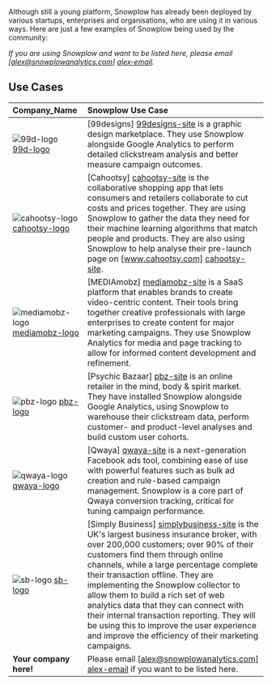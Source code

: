 Although still a young platform, Snowplow has already been deployed by various startups, enterprises and organisations, who are using it in various ways. Here are just a few examples of Snowplow being used by the community:

_If you are using Snowplow and want to be listed here, please email [alex@snowplowanalytics.com] [alex-email]._

## Use Cases

| **Company_Name**           | **Snowplow Use Case**                                                                               |
|:---------------------------|:-------------------------------------------------------------------------------------------|
| ![99d-logo] [99d-logo]     | [99designs] [99designs-site] is a graphic design marketplace. They use Snowplow alongside Google Analytics to perform detailed clickstream analysis and better measure campaign outcomes. |
| ![cahootsy-logo] [cahootsy-logo] | [Cahootsy] [cahootsy-site] is the collaborative shopping app that lets consumers and retailers collaborate to cut costs and prices together. They are using Snowplow to gather the data they need for their machine learning algorithms that match people and products. They are also using Snowplow to help analyse their pre-launch page on [www.cahootsy.com] [cahootsy-site]. |
| ![mediamobz-logo] [mediamobz-logo] | [MEDIAmobz] [mediamobz-site] is a SaaS platform that enables brands to create video-centric content. Their tools bring together creative professionals with large enterprises to create content for major marketing campaigns. They use Snowplow Analytics for media and page tracking to allow for informed content development and refinement. |
| ![pbz-logo] [pbz-logo]     | [Psychic Bazaar] [pbz-site] is an online retailer in the mind, body & spirit market. They have installed Snowplow alongside Google Analytics, using Snowplow to warehouse their clickstream data, perform customer- and product-level analyses and build custom user cohorts. |
| ![qwaya-logo] [qwaya-logo] | [Qwaya] [qwaya-site] is a next-generation Facebook ads tool, combining ease of use with powerful features such as bulk ad creation and rule-based campaign management. Snowplow is a core part of Qwaya conversion tracking, critical for tuning campaign performance. |
| ![sb-logo] [sb-logo]       | [Simply Business] [simplybusiness-site] is the UK's largest business insurance broker, with over 200,000 customers; over 90% of their customers find them through online channels, while a large percentage complete their transaction offline. They are implementing the Snowplow collector to allow them to build a rich set of web analytics data that they can connect with their internal transaction reporting. They will be using this to improve the user experience and improve the efficiency of their marketing campaigns. |
| **Your company here!**     | Please email [alex@snowplowanalytics.com] [alex-email] if you want to be listed here.       |

[alex-email]: mailto:alex@snowplowanalytics.com
[99d-logo]: /snowplow/snowplow/wiki/project-and-community/images/99designs_logo.png
[99designs-site]: http://99designs.com/
[qwaya-logo]: /snowplow/snowplow/wiki/project-and-community/images/qwaya_logo.png
[qwaya-site]: http://www.qwaya.com/
[sb-logo]: /snowplow/snowplow/wiki/project-and-community/images/simplybusiness_logo.gif
[simplybusiness-site]: http://www.simplybusiness.co.uk/
[cahootsy-logo]: /snowplow/snowplow/wiki/project-and-community/images/cahootsy_logo.png
[cahootsy-site]: http://www.cahootsy.com
[mediamobz-logo]: /snowplow/snowplow/wiki/project-and-community/images/mediamobz_logo.jpg
[mediamobz-site]: http://mediamobz.com/
[pbz-logo]: /snowplow/snowplow/wiki/project-and-community/images/pbz_logo.png
[pbz-site]: http://www.psychicbazaar.com